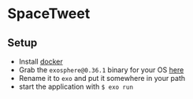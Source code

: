 # SpaceTweet

## Setup

* Install [docker](https://www.docker.com/)
* Grab the `exosphere@0.36.1` binary for your OS
[here](https://github.com/Originate/exosphere/releases/tag/v0.36.1)
* Rename it to `exo` and put it somewhere in your path
* start the application with `$ exo run`
